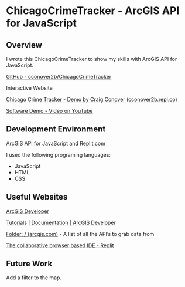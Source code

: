 # ChicagoCrimeTracker - ArcGIS API for JavaScript

## **Overview**

I wrote this ChicagoCrimeTracker to show my skills with ArcGIS API for JavaScript. 

[GitHub - cconover2b/ChicagoCrimeTracker](https://github.com/cconover2b/ChicagoCrimeTracker)

Interactive Website

[Chicago Crime Tracker - Demo by Craig Conover (cconover2b.repl.co)](https://chicagocrimetracker.cconover2b.repl.co/)


[Software Demo - Video on YouTube](http://youtube.link.goes.here/)

## **Development Environment**

ArcGIS API for JavaScript and Replit.com

I used the following programing languages: 

- JavaScript
- HTML
- CSS

## **Useful Websites**

[ArcGIS Developer](https://developers.arcgis.com/)

[Tutorials | Documentation | ArcGIS Developer](https://developers.arcgis.com/documentation/mapping-apis-and-services/tutorials/)

[Folder: / (arcgis.com)](https://services.arcgis.com/V6ZHFr6zdgNZuVG0/ArcGIS/rest/services) - A list of all the API’s to grab data from

[The collaborative browser based IDE - Replit](https://replit.com/)

## **Future Work**

Add a filter to the map.